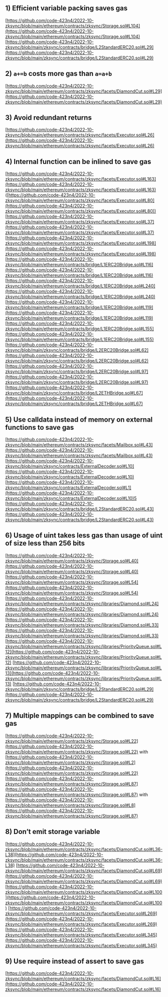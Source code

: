 ## 1)  Efficient variable packing saves gas

[https://github.com/code-423n4/2022-10-zksync/blob/main/ethereum/contracts/zksync/Storage.sol#L104](https://github.com/code-423n4/2022-10-zksync/blob/main/ethereum/contracts/zksync/Storage.sol#L104)
[https://github.com/code-423n4/2022-10-zksync/blob/main/zksync/contracts/bridge/L2StandardERC20.sol#L29](https://github.com/code-423n4/2022-10-zksync/blob/main/zksync/contracts/bridge/L2StandardERC20.sol#L29)

## 2) `a+=b` costs more gas than `a=a+b`

[https://github.com/code-423n4/2022-10-zksync/blob/main/ethereum/contracts/zksync/facets/DiamondCut.sol#L29](https://github.com/code-423n4/2022-10-zksync/blob/main/ethereum/contracts/zksync/facets/DiamondCut.sol#L29)

## 3) Avoid redundant returns

[https://github.com/code-423n4/2022-10-zksync/blob/main/ethereum/contracts/zksync/facets/Executor.sol#L26](https://github.com/code-423n4/2022-10-zksync/blob/main/ethereum/contracts/zksync/facets/Executor.sol#L26)

## 4) Internal function can be inlined to save gas

[https://github.com/code-423n4/2022-10-zksync/blob/main/ethereum/contracts/zksync/facets/Executor.sol#L163](https://github.com/code-423n4/2022-10-zksync/blob/main/ethereum/contracts/zksync/facets/Executor.sol#L163)
([https://github.com/code-423n4/2022-10-zksync/blob/main/ethereum/contracts/zksync/facets/Executor.sol#L80](https://github.com/code-423n4/2022-10-zksync/blob/main/ethereum/contracts/zksync/facets/Executor.sol#L80))
[https://github.com/code-423n4/2022-10-zksync/blob/main/ethereum/contracts/zksync/facets/Executor.sol#L37](https://github.com/code-423n4/2022-10-zksync/blob/main/ethereum/contracts/zksync/facets/Executor.sol#L37) 
[https://github.com/code-423n4/2022-10-zksync/blob/main/ethereum/contracts/zksync/facets/Executor.sol#L198](https://github.com/code-423n4/2022-10-zksync/blob/main/ethereum/contracts/zksync/facets/Executor.sol#L198) 
[https://github.com/code-423n4/2022-10-zksync/blob/main/ethereum/contracts/bridge/L1ERC20Bridge.sol#L116](https://github.com/code-423n4/2022-10-zksync/blob/main/ethereum/contracts/bridge/L1ERC20Bridge.sol#L116)
[https://github.com/code-423n4/2022-10-zksync/blob/main/ethereum/contracts/bridge/L1ERC20Bridge.sol#L240](https://github.com/code-423n4/2022-10-zksync/blob/main/ethereum/contracts/bridge/L1ERC20Bridge.sol#L240)
[https://github.com/code-423n4/2022-10-zksync/blob/main/ethereum/contracts/bridge/L1ERC20Bridge.sol#L119](https://github.com/code-423n4/2022-10-zksync/blob/main/ethereum/contracts/bridge/L1ERC20Bridge.sol#L119)
[https://github.com/code-423n4/2022-10-zksync/blob/main/ethereum/contracts/bridge/L1ERC20Bridge.sol#L155](https://github.com/code-423n4/2022-10-zksync/blob/main/ethereum/contracts/bridge/L1ERC20Bridge.sol#L155)
[https://github.com/code-423n4/2022-10-zksync/blob/main/zksync/contracts/bridge/L2ERC20Bridge.sol#L62](https://github.com/code-423n4/2022-10-zksync/blob/main/zksync/contracts/bridge/L2ERC20Bridge.sol#L62)
[https://github.com/code-423n4/2022-10-zksync/blob/main/zksync/contracts/bridge/L2ERC20Bridge.sol#L97](https://github.com/code-423n4/2022-10-zksync/blob/main/zksync/contracts/bridge/L2ERC20Bridge.sol#L97)
[https://github.com/code-423n4/2022-10-zksync/blob/main/zksync/contracts/bridge/L2ETHBridge.sol#L67](https://github.com/code-423n4/2022-10-zksync/blob/main/zksync/contracts/bridge/L2ETHBridge.sol#L67)

## 5) Use calldata instead of memory on external functions to save gas

[https://github.com/code-423n4/2022-10-zksync/blob/main/ethereum/contracts/zksync/facets/Mailbox.sol#L43](https://github.com/code-423n4/2022-10-zksync/blob/main/ethereum/contracts/zksync/facets/Mailbox.sol#L43)
[https://github.com/code-423n4/2022-10-zksync/blob/main/zksync/contracts/ExternalDecoder.sol#L10](https://github.com/code-423n4/2022-10-zksync/blob/main/zksync/contracts/ExternalDecoder.sol#L10)
[https://github.com/code-423n4/2022-10-zksync/blob/main/zksync/contracts/ExternalDecoder.sol#L1](https://github.com/code-423n4/2022-10-zksync/blob/main/zksync/contracts/ExternalDecoder.sol#L10)5
[https://github.com/code-423n4/2022-10-zksync/blob/main/zksync/contracts/bridge/L2StandardERC20.sol#L43](https://github.com/code-423n4/2022-10-zksync/blob/main/zksync/contracts/bridge/L2StandardERC20.sol#L43)

## 6) Usage of uint takes less gas than usage of uint of size less than 256 bits

[https://github.com/code-423n4/2022-10-zksync/blob/main/ethereum/contracts/zksync/Storage.sol#L40](https://github.com/code-423n4/2022-10-zksync/blob/main/ethereum/contracts/zksync/Storage.sol#L40)
[https://github.com/code-423n4/2022-10-zksync/blob/main/ethereum/contracts/zksync/Storage.sol#L54](https://github.com/code-423n4/2022-10-zksync/blob/main/ethereum/contracts/zksync/Storage.sol#L54)
[https://github.com/code-423n4/2022-10-zksync/blob/main/ethereum/contracts/zksync/libraries/Diamond.sol#L24](https://github.com/code-423n4/2022-10-zksync/blob/main/ethereum/contracts/zksync/libraries/Diamond.sol#L24)
[https://github.com/code-423n4/2022-10-zksync/blob/main/ethereum/contracts/zksync/libraries/Diamond.sol#L33](https://github.com/code-423n4/2022-10-zksync/blob/main/ethereum/contracts/zksync/libraries/Diamond.sol#L33)
[https://github.com/code-423n4/2022-10-zksync/blob/main/ethereum/contracts/zksync/libraries/PriorityQueue.sol#L12](https://github.com/code-423n4/2022-10-zksync/blob/main/ethereum/contracts/zksync/libraries/PriorityQueue.sol#L12)
[https://github.com/code-423n4/2022-10-zksync/blob/main/ethereum/contracts/zksync/libraries/PriorityQueue.sol#L13](https://github.com/code-423n4/2022-10-zksync/blob/main/ethereum/contracts/zksync/libraries/PriorityQueue.sol#L13)
[https://github.com/code-423n4/2022-10-zksync/blob/main/zksync/contracts/bridge/L2StandardERC20.sol#L29](https://github.com/code-423n4/2022-10-zksync/blob/main/zksync/contracts/bridge/L2StandardERC20.sol#L29)

## 7) Multiple mappings can be combined to save gas

[https://github.com/code-423n4/2022-10-zksync/blob/main/ethereum/contracts/zksync/Storage.sol#L22](https://github.com/code-423n4/2022-10-zksync/blob/main/ethereum/contracts/zksync/Storage.sol#L22) with [https://github.com/code-423n4/2022-10-zksync/blob/main/ethereum/contracts/zksync/Storage.sol#L2](https://github.com/code-423n4/2022-10-zksync/blob/main/ethereum/contracts/zksync/Storage.sol#L22)
[https://github.com/code-423n4/2022-10-zksync/blob/main/ethereum/contracts/zksync/Storage.sol#L87](https://github.com/code-423n4/2022-10-zksync/blob/main/ethereum/contracts/zksync/Storage.sol#L87) with [https://github.com/code-423n4/2022-10-zksync/blob/main/ethereum/contracts/zksync/Storage.sol#L8](https://github.com/code-423n4/2022-10-zksync/blob/main/ethereum/contracts/zksync/Storage.sol#L87)

##  8) Don’t emit storage variable

[https://github.com/code-423n4/2022-10-zksync/blob/main/ethereum/contracts/zksync/facets/DiamondCut.sol#L36-L38](https://github.com/code-423n4/2022-10-zksync/blob/main/ethereum/contracts/zksync/facets/DiamondCut.sol#L36-L38)
[https://github.com/code-423n4/2022-10-zksync/blob/main/ethereum/contracts/zksync/facets/DiamondCut.sol#L69](https://github.com/code-423n4/2022-10-zksync/blob/main/ethereum/contracts/zksync/facets/DiamondCut.sol#L69)
[https://github.com/code-423n4/2022-10-zksync/blob/main/ethereum/contracts/zksync/facets/DiamondCut.sol#L100](https://github.com/code-423n4/2022-10-zksync/blob/main/ethereum/contracts/zksync/facets/DiamondCut.sol#L100)
[https://github.com/code-423n4/2022-10-zksync/blob/main/ethereum/contracts/zksync/facets/Executor.sol#L269](https://github.com/code-423n4/2022-10-zksync/blob/main/ethereum/contracts/zksync/facets/Executor.sol#L269)
[https://github.com/code-423n4/2022-10-zksync/blob/main/ethereum/contracts/zksync/facets/Executor.sol#L345](https://github.com/code-423n4/2022-10-zksync/blob/main/ethereum/contracts/zksync/facets/Executor.sol#L345)

##  9) Use require instead of assert to save gas

[https://github.com/code-423n4/2022-10-zksync/blob/main/ethereum/contracts/zksync/facets/DiamondCut.sol#L16](https://github.com/code-423n4/2022-10-zksync/blob/main/ethereum/contracts/zksync/facets/DiamondCut.sol#L16)